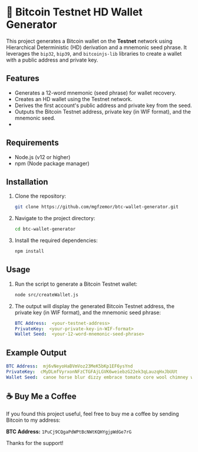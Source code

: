 # :closed_lock_with_key: Bitcoin Testnet HD Wallet Generator

This project generates a Bitcoin wallet on the **Testnet** network using Hierarchical Deterministic (HD) derivation and a mnemonic seed phrase. It leverages the `bip32`, `bip39`, and `bitcoinjs-lib` libraries to create a wallet with a public address and private key.

## Features
- Generates a 12-word mnemonic (seed phrase) for wallet recovery.
- Creates an HD wallet using the Testnet network.
- Derives the first account's public address and private key from the seed.
- Outputs the Bitcoin Testnet address, private key (in WIF format), and the mnemonic seed.
- 
## Requirements

- Node.js (v12 or higher)
- npm (Node package manager)

## Installation
1. Clone the repository:
   ```bash
   git clone https://github.com/mgfzemor/btc-wallet-generator.git
   ```
2. Navigate to the project directory:
   ```bash
   cd btc-wallet-generator
   ```
3. Install the required dependencies:
   ```bash
   npm install
   ```
## Usage
1. Run the script to generate a Bitcoin Testnet wallet:
   ```bash
   node src/createWallet.js
   ```
2. The output will display the generated Bitcoin Testnet address, the private key (in WIF format), and the mnemonic seed phrase:
   ```yaml
   BTC Address:  <your-testnet-address>
   PrivateKey:  <your-private-key-in-WIF-format>
   Wallet Seed:  <your-12-word-mnemonic-seed-phrase>
   ```
## Example Output
   ```yaml
   BTC Address:  mj6vNeyoHaBVmVoz23MeK5bKp1EF6ysYnd
   PrivateKey:  cMyDLmfVyrxonNFzCTGFAjLGVK6weiebzG22ek3qLauzqHxJbUUt
   Wallet Seed:  canoe horse blur dizzy embrace tomato core wool chimney wall autumn other
   ```

## ☕ Buy Me a Coffee
If you found this project useful, feel free to buy me a coffee by sending Bitcoin to my address:

**BTC Address:** `1PuCj9CQgaPdWPtBcNWtKQHYgjpWdGe7rG`

Thanks for the support!


